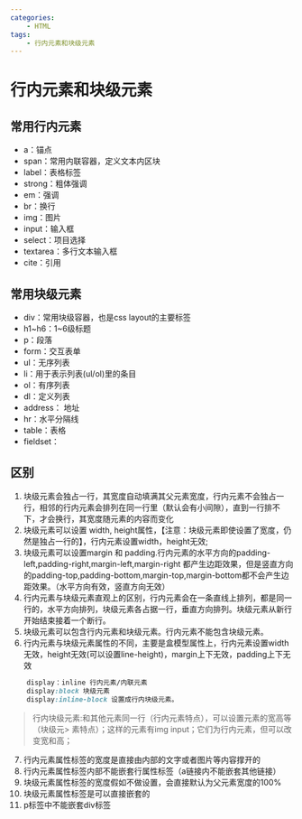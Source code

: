 ```yaml
---
categories:
    - HTML
tags:
    - 行内元素和块级元素
---
```


# 行内元素和块级元素

## 常用行内元素

- a：锚点
- span：常用内联容器，定义文本内区块
- label：表格标签
- strong：粗体强调
- em：强调
- br：换行
- img：图片
- input：输入框
- select：项目选择
- textarea：多行文本输入框
- cite：引用

## 常用块级元素

- div：常用块级容器，也是css layout的主要标签
- h1~h6：1~6级标题
- p：段落
- form：交互表单
- ul：无序列表
- li：用于表示列表(ul/ol)里的条目
- ol：有序列表
- dl：定义列表
- address： 地址
- hr：水平分隔线
- table：表格
- fieldset：

## 区别

1. 块级元素会独占一行，其宽度自动填满其父元素宽度，行内元素不会独占一行，相邻的行内元素会排列在同一行里（默认会有小间隙），直到一行排不下，才会换行，其宽度随元素的内容而变化
2. 块级元素可以设置 width, height属性，【注意：块级元素即使设置了宽度，仍然是独占一行的】，行内元素设置width，height无效;
3. 块级元素可以设置margin 和 padding.行内元素的水平方向的padding-left,padding-right,margin-left,margin-right 都产生边距效果，但是竖直方向的padding-top,padding-bottom,margin-top,margin-bottom都不会产生边距效果。（水平方向有效，竖直方向无效）
4. 行内元素与块级元素直观上的区别，行内元素会在一条直线上排列，都是同一行的，水平方向排列，块级元素各占据一行，垂直方向排列。块级元素从新行开始结束接着一个断行。
5. 块级元素可以包含行内元素和块级元素。行内元素不能包含块级元素。
6. 行内元素与块级元素属性的不同，主要是盒模型属性上，行内元素设置width无效，height无效(可以设置line-height)，margin上下无效，padding上下无效

```css
    display：inline 行内元素/内联元素
    display:block 块级元素
    display:inline-block 设置成行内块级元素。
```

> 行内块级元素:和其他元素同一行（行内元素特点），可以设置元素的宽高等（块级元> 素特点）；这样的元素有img input；它们为行内元素，但可以改变宽和高；

7. 行内元素属性标签的宽度是直接由内部的文字或者图片等内容撑开的
8. 行内元素属性标签内部不能嵌套行属性标签（a链接内不能嵌套其他链接）
9. 块级元素属性标签的宽度假如不做设置，会直接默认为父元素宽度的100%
10. 块级元素属性标签是可以直接嵌套的
11. p标签中不能嵌套div标签
